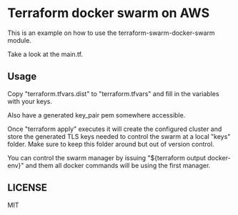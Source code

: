 
# Terraform docker swarm on AWS

This is an example on how to use the terraform-swarm-docker-swarm module.

Take a look at the main.tf.

## Usage

Copy "terraform.tfvars.dist" to "terraform.tfvars" and fill in the variables with your keys.

Also have a generated key\_pair pem somewhere accessible.

Once "terraform apply" executes it will create the configured cluster and store the generated TLS keys needed to control the swarm at a local "keys" folder. Make sure to keep this folder around but out of version control.

You can control the swarm manager by issuing "${terraform output docker-env}" and them all docker commands will be using the first manager.

## LICENSE

MIT

